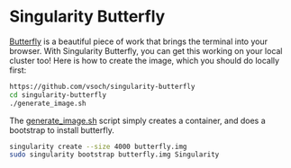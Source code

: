 # Singularity Butterfly

[Butterfly](https://github.com/paradoxxxzero/butterfly) is a beautiful piece of work that brings the terminal into your browser. With Singularity Butterfly, you can get this working on your local cluster too! Here is how to create the image, which you should do locally first:


```bash
https://github.com/vsoch/singularity-butterfly
cd singularity-butterfly
./generate_image.sh
```

The [generate_image.sh](generate_image.sh) script simply creates a container, and does a bootstrap to install butterfly.

```bash
singularity create --size 4000 butterfly.img
sudo singularity bootstrap butterfly.img Singularity
```
